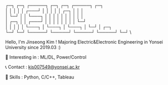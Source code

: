 ┌─┐ ┌─┐ ┌─────┐ ┌─┐     ┌─┐     ┌─────┐  ┌─┐ \
│  │ │ │ │ ┌───┘ │ │     │ │     │ ┌─┐ │  │ │ \
│ └─┘ │ │ └───┐ │ │     │ │     │ │ │ │  │ │ \
│ ┌─┐ │ │ ┌───┘ │ │     │ │     │ │ │ │  └─┘ \
│ │ │ │ │ └───┐ │ └───┐ │ └───┐ │ └─┘ │  ┌─┐ \
└─┘ └─┘ └─────┘ └─────┘ └─────┘ └─────┘  └─┘ \

Hello, I'm Jinseong Kim !
Majoring Electric&Electronic Engineering in Yonsei University since 2019.03 :)

🎈 Interesting in :
  ML/DL, Power/Control

📞 Contact :
  kjs007549@yonsei.ac.kr

🔧 Skills :
  Python, C/C++, Tableau
